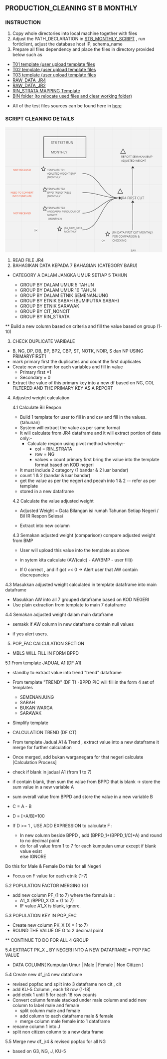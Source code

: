 ## PRODUCTION_CLEANING ST B MONTHLY 

### INSTRUCTION 

1. Copy whole directories into local machine together with files 
2. Adjust the PATH_DECLARATION in [STB_MONTHLY_SCRIPT](./STB_MONTHLY.py) , run forticlient, adjust the database host IP, schema_name
3. Prepare all files dependency and place the files in directory provided below such as 
- [T01 template (user upload template files](./INPUT_T01) 
- [T02 template (user upload template files](./INPUT_T02)
- [T03 template (user upload template files](./INPUT_T03)
- [RAW_DATA_JR4](./INPUT_RAWDATA_STB_JR4)
- [RAW_DATA_JR2](./INPUT_RAWDATA_STB_JR2)
- [RIN_STRATA MAPPING Template](./INPUT_MAP_RINSTRATA)
- [BIN folder (to relocate used files and clear working folder) ](./BIN)

* All of the test files sources can be found here in [here](https://drive.google.com/drive/folders/1KLO2sNB6C4ADaL8Hrq5WUYAE2eYjoXiG?usp=sharing)

### SCRIPT CLEANING DETAILS

![Alt text](<Untitled (4).png>)

1. READ FILE JR4
2. BAHAGIKAN DATA KEPADA 7 BAHAGIAN (CATEGORY BARU) 
- CATEGORY A DALAM JANGKA UMUR SETIAP 5 TAHUN
	
	- GROUP BY DALAM UMUR 5 TAHUN 
	- GROUP BY DALAM UMUR 10 TAHUN 
	- GROUP BY DALAM ETNIK SEMENANJUNG 
	- GROUP BY ETNIK SABAH (BUMIPUTRA SABAH)
	- GROUP BY ETNIK SARAWAK 
	- GROUP BY CIT_NONCIT 
	- GROUP BY RIN_STRATA 

** Build a new column based on criteria and fill the value based on group (1-10) 

3. CHECK DUPLICATE VARIBALE 
- B, NG, DP, DB, BP, BP2, CBP, ST, NOTK, NOIR, S dan NP USING PRIMARYFIRST1 
- mark primary first the duplicates and count the first duplicates 
- Create new column for each variables and fill in value 
	- Primary first =1 
	- Secondary = 0 
- Extract the value of this primary key into a new df based on NG, COL FILTERED AND THE PRIMARY KEY AS A REPORT 

4. Adjusted weight calculation 

    4.1 Calculate Bil Respon

    * Build 1 template for user to fill in and csv and fill in the values.(tahunan) 
    * System will extract the value as per same format 
    - It will calculate from JR4 dataframe and it will extract portion of data only:- 
        - Calculate respon using pivot method whereby:- 
            - col = RIN_STRATA 
            - row = NG 
            - values = count primary first 
            bring the value into the template format based on KOD negeri 

    * It must include 2 category (1 bandar & 2 luar bandar) 
    * count 1 & 2 (bandar & luar bandar)
    * get the value as per the negeri and pecah into 1 & 2 -- refer as per template 
    * stored in a new dataframe

    4.2 Calculate the value adjusted weight 
    
    * Adjusted Weight = Data Bilangan isi rumah Tahunan Setiap Negeri / Bil IR Respon Selesai
    
    * Extract into new column 

    4.3 Semakan adjusted weight (comparison) compare adjusted weight from BMP 
    
    * User will upload this value into the template as above
    * in sytem kita calculate (AW(calc) - AW(BMP - user fill)) 

    * If 0 correct , and if got >< 0 -> Alert user that AW contain discrepancies 

4.3 Masukkan adjusted weight calculated in template dataframe into main dataframe 

* Masukkan AW into all 7 grouped dataframe based on KOD NEGERI 
* Use plain extraction from template to main 7 dataframe 

4.4 Semakan adjusted weight dalam main dataframe 

* semakk if AW column in new dataframe contain null values 

* if yes alert users. 

5. POP_FAC CALCULATION SECTION

* MBLS WILL FILL IN FORM BPPD 



5.1 From template JADUAL A1 (DF A1)

* standby to extract value into trend "trend" dataframe 

* From template "TREND" (DF T) 
-BPPD PIC will fill in the form 4 set of templates 
	- SEMENANJUNG 
	- SABAH 
	- BUKAN WARGA 
	- SARAWAK 
* Simplify template 

* CALCULATION TREND (DF CT) 

- From template Jadual A1 & Trend , extract value into a new dataframe it merge for further calculation 

- Once merged, add bukan warganegara for that negeri  calculate 
[Calculation Process] 

- check if blank in jadual A1 (from 1 to 7) 

- if contain blank, then sum the value from BPPD that is blank -> store the sum value in a new variable A

- sum overall value from BPPD and store the value in a new variable B
- C = A - B 
- D = [+A/B]*100
- If D >= 1 , USE ADD 
EXPRESSION to calculate F : 
	- In new column beside BPPD , add (BPPD_1+(BPPD_1/C)*A) and round to no decimal point
	- do for all value from 1 to 7 for each kumpulan umur except if blank value exist  
else 
	IGNORE 

Do this for Male & Female
Do this for all Negeri 

- Focus on F value for each etnik (1-7) 

5.2 POPULATION FACTOR MERGING (G) 

- add new column PF_(1 to 7) where the formula is :
	- A1_X /BPPD_X (X = (1 to 7) 
	- IF value A1_X is blank, ignore. 

5.3 POPULATION KEY IN POP_FAC 
- Create new column PK_X (X = 1 to 7) 
- ROUND THE VALUE OF G to 2 decimal point 

** CONTINUE TO DO FOR ALL 4 GROUP 

5.4 EXTRACT PK_X _ BY NEGERI INTO A NEW DATAFRAME = POP FAC VALUE 

* DATA
COLUMN( Kumpulan Umur | Male | Female | Non Citizen )



5.4 Create new df_jr4 new dataframe 
* revised popfac and split into 3 dataframe non cit , cit 
* add KU-5 Column , each 18 row (1-18) 
* add etnik 1 until 5 for each 18 row counts 
* Convert column female stacked under male column and add new column to label male and female 
	- split column male and female 
	- add column to each dataframe male & female 
	- merge column male female into 1 dataframe 
* rename column 1 into J 
* split non citizen column to a new data frame 

5.5 Merge new df_jr4 & revised popfac for all NG
- based on G3, NG, J, KU-5